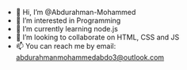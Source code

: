 - 👋 Hi, I’m @Abdurahman-Mohammed
- 👀 I’m interested in Programming
- 🌱 I’m currently learning node.js
- 💞️ I’m looking to collaborate on HTML, CSS and JS
- 📫 You can reach me by email: abdurahmanmohammedabdo3@outlook.com 

<!---
Abdurahman-Mohammed/Abdurahman-Mohammed is a ✨ special ✨ repository because its `README.md` (this file) appears on your GitHub profile.
You can click the Preview link to take a look at your changes.
--->

